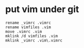 # put vim under git
``` 
rename _vimrc .vimrc
rename vimfiles .vim
move .vimrc .vim
mklink /d vimfiles .vim
mklink _vimrc .vim\.vimrc
```
